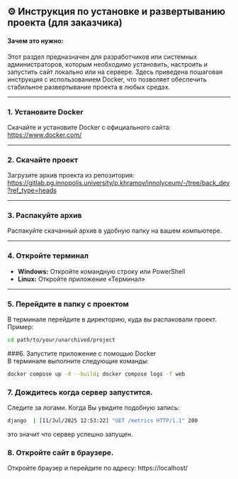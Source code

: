 ## ⚙️ Инструкция по установке и развертыванию проекта (для заказчика)

#### Зачем это нужно:
Этот раздел предназначен для разработчиков или системных администраторов, которым необходимо установить, настроить и запустить сайт локально или на сервере. Здесь приведена пошаговая инструкция с использованием Docker, что позволяет обеспечить стабильное развертывание проекта в любых средах.

---

### 1. Установите Docker
Скачайте и установите Docker с официального сайта:  
https://www.docker.com/

---

### 2. Скачайте проект
Загрузите архив проекта из репозитория:  
https://gitlab.pg.innopolis.university/p.khramov/innolyceum/-/tree/back_dev?ref_type=heads

---

### 3. Распакуйте архив
Распакуйте скачанный архив в удобную папку на вашем компьютере.

---

### 4. Откройте терминал
- **Windows:** Откройте командную строку или PowerShell  
- **Linux:** Откройте приложение «Терминал»

---

### 5. Перейдите в папку с проектом
В терминале перейдите в директорию, куда вы распаковали проект. Пример:

```bash
cd path/to/your/unarchived/project
```
###6. Запустите приложение с помощью Docker  
В терминале выполните следующие команды:
```bash
docker compose up -d --build; docker compose logs -f web
```

### 7. Дождитесь когда сервер запустится.
Следите за логами. Когда Вы увидите подобную запись:
```bash
django  | [11/Jul/2025 12:53:22] "GET /metrics HTTP/1.1" 200
```
это значит что сервер успешно запущен.

### 8. Откройте сайт в браузере.
Откройте браузер и перейдите по адресу: https://localhost/

